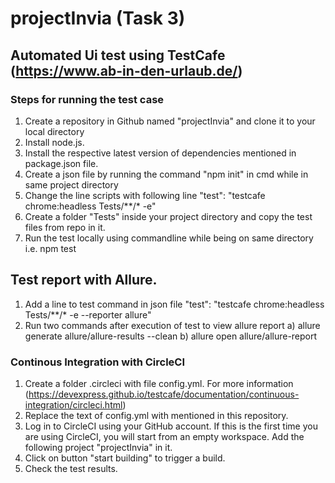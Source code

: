 # projectInvia (Task 3)
## Automated Ui test using TestCafe (https://www.ab-in-den-urlaub.de/)
 
### Steps for running the test case 
1. Create a repository in Github named "projectInvia" and clone it to your local directory
2. Install node.js.
3. Install the respective latest version of dependencies mentioned in package.json file.
4. Create a json file by running the command "npm init" in cmd while in same project directory
5. Change the line scripts with following line "test": "testcafe chrome:headless Tests/**/* -e" 
6. Create a folder "Tests" inside your project directory and copy the test files from repo in it.
7. Run the test locally using commandline while being on same directory i.e. npm test

## Test report with Allure.
1. Add a line to test command in json file "test": "testcafe chrome:headless Tests/**/* -e --reporter allure" 
2. Run two commands after execution of test to view allure report
 a) allure generate allure/allure-results --clean 
 b) allure open allure/allure-report

### Continous Integration with CircleCI
1. Create a folder .circleci with file config.yml. For more information (https://devexpress.github.io/testcafe/documentation/continuous-integration/circleci.html)
2. Replace the text of config.yml with mentioned in this repository.
3. Log in to CircleCI using your GitHub account. If this is the first time you are using CircleCI, you will start from an empty workspace. Add the following project "projectInvia" in it.
4. Click on button "start building" to trigger a build.
5. Check the test results.
